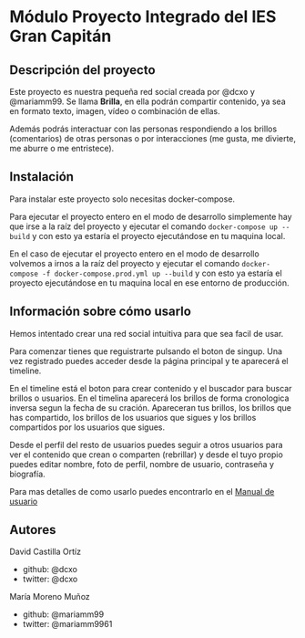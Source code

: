 # Módulo Proyecto Integrado del IES Gran Capitán

## Descripción del proyecto
Este proyecto es nuestra pequeña red social creada por @dcxo y @mariamm99. Se llama **Brilla**, en ella podrán compartir contenido, ya sea en formato texto, imagen, vídeo o combinación de ellas.

Además podrás interactuar con las personas respondiendo a los brillos (comentarios) de otras personas o por interacciones (me gusta, me divierte, me aburre o me entristece).


## Instalación
Para instalar este proyecto solo necesitas docker-compose. 

Para ejecutar el proyecto entero en el modo de desarrollo simplemente hay que irse a la raíz del proyecto y ejecutar el comando `docker-compose up --build` y con esto ya estaría el proyecto ejecutándose en tu maquina local.

En el caso de ejecutar el proyecto entero en el modo de desarrollo volvemos a irnos a la raíz del proyecto y ejecutar el comando `docker-compose -f docker-compose.prod.yml up --build` y con esto ya estaría el proyecto ejecutándose en tu maquina local en ese entorno de producción.


## Información sobre cómo usarlo
Hemos intentado crear una red social intuitiva para que sea facil de usar. 

Para comenzar tienes que reguistrarte pulsando el boton de singup. Una vez registrado puedes acceder desde la página principal y te aparecerá el timeline.

En el timeline está el boton para crear contenido y el buscador para buscar brillos o usuarios. En el timelina aparecerá los brillos de forma cronologica inversa segun la fecha de su cración. Apareceran tus brillos, los brillos que has compartido, los brillos de los usuarios que sigues y los brillos compartidos por los usuarios que sigues.

Desde el perfil del resto de usuarios puedes seguir a otros usuarios para ver el contenido que crean o comparten (rebrillar) y desde el tuyo propio puedes editar nombre, foto de perfil, nombre de usuario, contraseña y biografía.

Para mas detalles de como usarlo puedes encontrarlo en el [Manual de usuario](https://github.com/iesgrancapitan-proyectos/202021daw_junio_Brilla-DavidCastilla-MariaMoreno/wiki/Manual_Usuario)


## Autores
David Castilla Ortíz
- github: @dcxo
- twitter: @dcxo

María Moreno Muñoz
- github: @mariamm99
- twitter: @mariamm9961